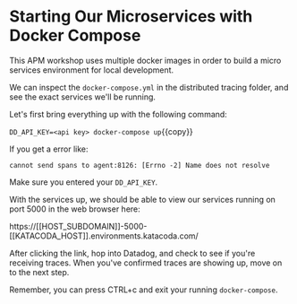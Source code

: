 # Starting Our Microservices with Docker Compose

This APM workshop uses multiple docker images in order to build a micro services environment for local development.

We can inspect the `docker-compose.yml` in the distributed tracing folder, and see the exact services we'll be running.

Let's first bring everything up with the following command:

`DD_API_KEY=<api key> docker-compose up`{{copy}}

If you get a error like: 

`cannot send spans to agent:8126: [Errno -2] Name does not resolve` 

Make sure you entered your `DD_API_KEY`. 

With the services up, we should be able to view our services running on port 5000 in the web browser here: 

https://[[HOST_SUBDOMAIN]]-5000-[[KATACODA_HOST]].environments.katacoda.com/

After clicking the link, hop into Datadog, and check to see if you're receiving traces. When you've confirmed traces are showing up, move on to the next step.

Remember, you can press CTRL+c and exit your running `docker-compose`.